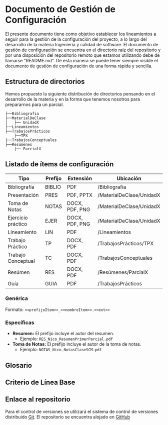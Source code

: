 # Documento de Gestión de Configuración
El presente documento tiene como objetivo establecer los lineamientos a seguir para la gestión de la configuración del proyecto, a lo largo del desarrollo de la materia Ingeniería y calidad de software.
El documento de gestión de configuración se encuentra en el directorio raíz del repositorio y por una disposición del repositorio remoto que estamos utilizando debe de llamarse "README.md". De esta manera se puede tener siempre visible el documento de gestión de configuración de una forma rápida y sencilla.

## Estructura de directorios
Hemos propuesto la siguiente distribución de directorios pensando en el desarrollo de la materia y en la forma que tenemos nosotros para prepararnos para un parcial.

```
├──Bibliografia
├──MaterialDeClase
│   ├── UnidadX
├──Lineamientos
├──TrabajosPrácticos
    ├──TPX
├──TrabajosConceptuales
├──Resúmenes
    ├── ParcialX
```

## Listado de ítems de configuración

| Tipo               | Prefijo | Extensión          | Ubicación                          |
|--------------------|---------|--------------------|------------------------------------|
| Bibliografía       | BIBLIO  | PDF                | /Bibliografía                      |
| Presentación       | PRES    | PDF, PPTX          | /MaterialDeClase/UnidadX           |
| Toma de Notas      | NOTAS   | DOCX, PDF, PNG     | /MaterialDeClase/UnidadX           |
| Ejercicio práctico | EJER    | DOCX, PDF, PNG     | /MaterialDeClase/UnidadX           |
| Lineamiento        | LIN     | PDF                | /Lineamientos                      |
| Trabajo Práctico   | TP      | DOCX, PDF          | /TrabajosPrácticos/TPX             |
| Trabajo Conceptual | TC      | DOCX, PDF          | /TrabajosConceptuales              |
| Resúmen            | RES     | DOCX, PDF          | /Resúmenes/ParcialX                |
| Guía               | GUIA    | PDF                | /TrabajosPrácticos                 |


### Genérica
Formato: `<<prefijoItem>>_<<nombreItem>>.<<ext>>`

### Específicas
- **Resumen:** El prefijo incluye el autor del resumen.
  - Ejemplo: `RES_Nico_ResumenPrimerParcial.pdf`
- **Toma de Notas:** El prefijo incluye el autor de la toma de notas.
  - Ejemplo: `NOTAS_Nico_NotasClaseSCM.pdf`





## Glosario

## Criterio de Línea Base

## Enlace al repositorio
Para el control de versiones se utilizará el sistema de control de versiones distribuido [Git](https://git-scm.com/).
El repositorio se encuentra alojado en [GitHub](https://github.com/ianrichard3/scm-grupo8.git)

